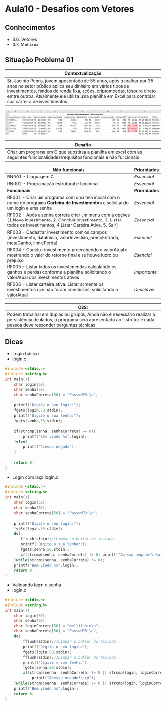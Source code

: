 # Aula10 - Desafios com Vetores

## Conhecimentos
- 3.6. Vetores
- 3.7. Matrizes

## Situação Problema 01

|Contextualização|
|-|
|Sr. Jacinto Penna, jovem aposentado de 55 anos, após trabalhar por 35 anos no setor público aplica seu dinheiro em vários tipos de investimentos, fundos de renda fixa, ações, criptomoedas, tesouro direto emtre outros. Atualmente ele utiliza uma planilha em Excel para controlar sua carteira de investimentos|

![Carteira](./plan1.png)

|Desafio|
|-|
|Criar um programa em C que substirua a planilha em excel com as seguintes funcionalidades/requisitos funcionais e não funcionais|

|Não funcionais|Prioridades|
|-|-|
|RN001 - Linguagem C|_Essencial_|
|RN002 - Programação estrutural e funcional|_Essencial_|
|**Funcionais**|**Prioridades**|
|RF001 - Criar um programa com uma tela inicial com o nome do programa **Carteira de Investimentos** e solicitando um login e uma senha|_Essencial_|
|RF002 - Após a senha correta criar um menu com a opções [1.Novo investimento, 2. Concluir investimento, 3. Listar todos os Investimentos, 4.Listar Carteira Ativa, 5. Sair]|_Essencial_|
|RF003 - Cadastrar investimento com os campos [investimento, dataInício, valorInvestido, precoEntrada, metaGanho, limitePerda]|_Esencial_|
|RF004 - Concluir investimento preenchendo o valorAtual e mostrando o valor do retorno final e se houve lucro ou prejuíso|_Esencial_|
|RF005 - Listar todos os investimendos calculando os ganhos e perdas conforme a planilha, solicitando o valorAtual dos investimentos ativos|_Importante_|
|RF006 - Listar carteira ativa. Listar somente os investimentos que não foram concluídos, solicitando o valorAtual|_Desejável_|

|OBS:|
|-|
|Podem trabalhar em duplas ou grupos, Ainda não é necessário realizar a persistência de dados, o programa será apresentado ao Instrutor e cada pessoa deve responder perguntas técnicas|

## Dicas
- Login básico
- login.c
```c
#include <stdio.h>
#include <string.h>
int main(){
    char login[50];
    char senha[50];
    char senhaCorreta[50] = "Passwd00!\n";
    
	printf("Digite o seu login:");
	fgets(login,50,stdin);
	printf("Digite o sua Senha:");
	fgets(senha,50,stdin);
	
	if(strcmp(senha, senhaCorreta) == 0){
	    printf("Bem vindo %s",login);
	}else{
	    printf("Acesso negado");
	}
	
	return 0;
}
```
- Login com laço
login.c
```c
#include <stdio.h>
#include <string.h>
int main(){
    char login[50];
    char senha[50];
    char senhaCorreta[50] = "Passwd00!\n";
    
	printf("Digite o seu login:");
	fgets(login,50,stdin);
	do{
	   fflush(stdin);//Limpar o buffer do teclado
	   printf("Digite o sua Senha:");
	   fgets(senha,50,stdin);
	   if(strcmp(senha, senhaCorreta) != 0) printf("Acesso negado!\n\n");
	}while(strcmp(senha, senhaCorreta) != 0);
	printf("Bem vindo %s",login);
	return 0;
}
```
- Validando login e senha
- login.c
```c
#include <stdio.h>
#include <string.h>
int main(){
    char login[50];
    char senha[50];
    char loginCorreto[50] = "wellifabio\n";
    char senhaCorreta[50] = "Passwd00!\n";
	do{
	    fflush(stdin);//Limpar o buffer do teclado
	    printf("Digite o seu login:");
	    fgets(login,50,stdin);
	    fflush(stdin);//Limpar o buffer do teclado
	    printf("Digite o sua Senha:");
	    fgets(senha,50,stdin);
	    if(strcmp(senha, senhaCorreta) != 0 || strcmp(login, loginCorreto) != 0)
	        printf("Acesso negado!\n\n");
	}while(strcmp(senha, senhaCorreta) != 0 || strcmp(login, loginCorreto) != 0);
	printf("Bem vindo %s",login);
	return 0;
}
```